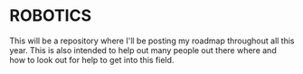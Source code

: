 # ROBOTICS
This will be a repository where I'll be posting my roadmap throughout all this year. This is also intended to help out many people out there where and how to look out for help to get into this field.
